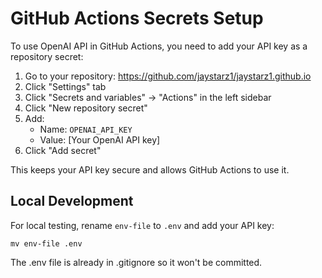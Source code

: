 # GitHub Actions Secrets Setup

To use OpenAI API in GitHub Actions, you need to add your API key as a repository secret:

1. Go to your repository: https://github.com/jaystarz1/jaystarz1.github.io
2. Click "Settings" tab
3. Click "Secrets and variables" → "Actions" in the left sidebar
4. Click "New repository secret"
5. Add:
   - Name: `OPENAI_API_KEY`
   - Value: [Your OpenAI API key]
6. Click "Add secret"

This keeps your API key secure and allows GitHub Actions to use it.

## Local Development

For local testing, rename `env-file` to `.env` and add your API key:
```
mv env-file .env
```

The .env file is already in .gitignore so it won't be committed.